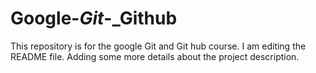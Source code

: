 # Google-_Git_-_Github
This repository is for the google Git and Git hub course. 
I am editing the README file. Adding some more details about the project description.

